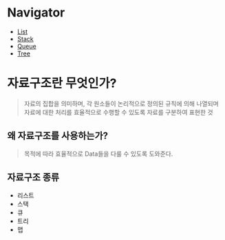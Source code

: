 # Navigator

* [List](https://github.com/vnfdusdl/computer-science/tree/main/DataStructure/List)
* [Stack](https://github.com/vnfdusdl/computer-science/blob/main/DataStructure/Stack/ReadMe.md)
* [Queue](https://github.com/vnfdusdl/computer-science/tree/main/DataStructure/Queue)
* [Tree](https://github.com/vnfdusdl/computer-science/blob/main/DataStructure/Tree/ReadMe.md)

# 자료구조란 무엇인가?
> 자료의 집합을 의미하며, 각 원소들이 논리적으로 정의된 규칙에 의해 나열되며 자료에 대한 처리를 효율적으로 수행할 수 있도록 자료를 구분하여 표현한 것

## 왜 자료구조를 사용하는가?

> 목적에 따라 효율적으로 Data들을 다룰 수 있도록 도와준다.

## 자료구조 종류

* 리스트
* 스택
* 큐
* 트리
* 맵

